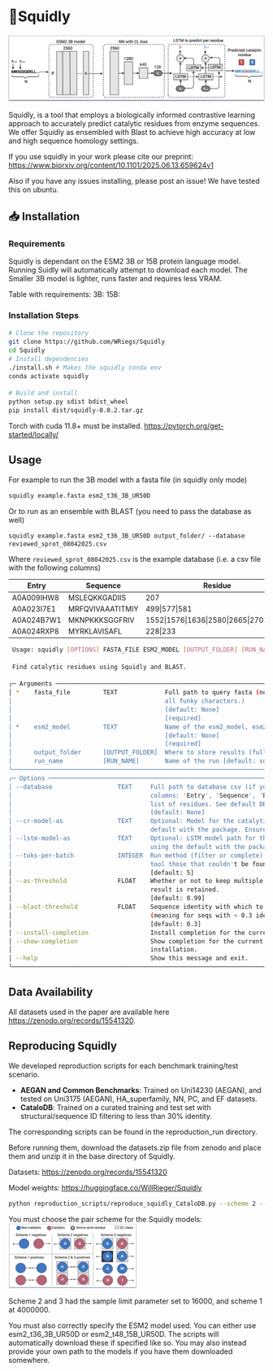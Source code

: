 # 🦑Squidly
![Overview Figure](overview_fig_.png)

Squidly, is a tool that employs a biologically informed contrastive learning approach to accurately predict catalytic residues from enzyme sequences. We offer Squidly as ensembled with Blast to achieve high accuracy at low and high sequence homology settings.

If you use squidly in your work please cite our preprint: https://www.biorxiv.org/content/10.1101/2025.06.13.659624v1

Also if you have any issues installing, please post an issue! We have tested this on ubuntu.

## 📥 Installation
### Requirements
Squidly is dependant on the ESM2 3B or 15B protein language model. Running Suidly will automatically attempt to download each model.
The Smaller 3B model is lighter, runs faster and requires less VRAM. 

Table with requirements:
3B: 
15B: 

### Installation Steps
```bash
# Clone the repository
git clone https://github.com/WRiegs/Squidly
cd Squidly
# Install dependencies
./install.sh # Makes the squidly conda env
conda activate squidly

# Build and install
python setup.py sdist bdist_wheel
pip install dist/squidly-0.0.2.tar.gz 
```

Torch with cuda 11.8+ must be installed.
https://pytorch.org/get-started/locally/

## Usage
For example to run the 3B model with a fasta file (in squidly only mode)
```bash
squidly example.fasta esm2_t36_3B_UR50D 
```

Or to run as an ensemble with BLAST (you need to pass the database as well)
```
squidly example.fasta esm2_t36_3B_UR50D output_folder/ --database reviewed_sprot_08042025.csv
```
Where `reviewed_sprot_08042025.csv` is the example database (i.e. a csv file with the following columns)


| Entry      | Sequence         | Residue                                  |
|------------|------------------|------------------------------------------|
| A0A009IHW8 | MSLEQKKGADIIS    | 207                                      |
| A0A023I7E1 | MRFQVIVAAATITMIY | 499\|577\|581                            |
| A0A024B7W1 | MKNPKKKSGGFRIV   | 1552\|1576\|1636\|2580\|2665\|2701\|2737 |
| A0A024RXP8 | MYRKLAVISAFL     | 228\|233                                 |


```bash
 Usage: squidly [OPTIONS] FASTA_FILE ESM2_MODEL [OUTPUT_FOLDER] [RUN_NAME]                                         
                                                                                                                   
 Find catalytic residues using Squidly and BLAST.                                                                  
                                                                                                                   
╭─ Arguments ─────────────────────────────────────────────────────────────────────────────────────────────────────╮
│ *    fasta_file         TEXT             Full path to query fasta (note have simple IDs otherwise we'll remove  │
│                                          all funky characters.)                                                 │
│                                          [default: None]                                                        │
│                                          [required]                                                             │
│ *    esm2_model         TEXT             Name of the esm2_model, esm2_t36_3B_UR50D or esm2_t48_15B_UR50D        │
│                                          [default: None]                                                        │
│                                          [required]                                                             │
│      output_folder      [OUTPUT_FOLDER]  Where to store results (full path!) [default: Current Directory]       │
│      run_name           [RUN_NAME]       Name of the run [default: squidly]                                     │
╰─────────────────────────────────────────────────────────────────────────────────────────────────────────────────╯
╭─ Options ───────────────────────────────────────────────────────────────────────────────────────────────────────╮
│ --database                  TEXT     Full path to database csv (if you want to do the ensemble), needs 3        │
│                                      columns: 'Entry', 'Sequence', 'Residue' where residue is a | separated     │
│                                      list of residues. See default DB provided by Squidly.                      │
│                                      [default: None]                                                            │
│ --cr-model-as               TEXT     Optional: Model for the catalytic residue prediction i.e. not using the    │
│                                      default with the package. Ensure it matches the esmmodel.                  │
│ --lstm-model-as             TEXT     Optional: LSTM model path for the catalytic residue prediction i.e. not    │
│                                      using the default with the package. Ensure it matches the esmmodel.        │
│ --toks-per-batch            INTEGER  Run method (filter or complete) i.e. filter = only annotates with the next │
│                                      tool those that couldn't be found.                                         │
│                                      [default: 5]                                                               │
│ --as-threshold              FLOAT    Whether or not to keep multiple predicted values if False only the top     │
│                                      result is retained.                                                        │
│                                      [default: 0.99]                                                            │
│ --blast-threshold           FLOAT    Sequence identity with which to use Squidly over BLAST defualt 0.3         │
│                                      (meaning for seqs with < 0.3 identity in the DB use Squidly).              │
│                                      [default: 0.3]                                                             │
│ --install-completion                 Install completion for the current shell.                                  │
│ --show-completion                    Show completion for the current shell, to copy it or customize the         │
│                                      installation.                                                              │
│ --help                               Show this message and exit.                                                │
╰─────────────────────────────────────────────────────────────────────────────────────────────────────────────────╯

```

## Data Availability
All datasets used in the paper are available here https://zenodo.org/records/15541320.

## Reproducing Squidly
We developed reproduction scripts for each benchmark training/test scenario.

- **AEGAN and Common Benchmarks**: Trained on Uni14230 (AEGAN), and tested on Uni3175 (AEGAN), HA_superfamily, NN, PC, and EF datasets.
- **CataloDB**: Trained on a curated training and test set with structural/sequence ID filtering to less than 30% identity.

The corresponding scripts can be found in the reproduction_run directory.

Before running them, download the datasets.zip file from zenodo and place them and unzip it in the base directory of Squidly.

Datasets:
https://zenodo.org/records/15541320

Model weights:
https://huggingface.co/WillRieger/Squidly

```bash
python reproduction_scripts/reproduce_squidly_CataloDB.py --scheme 2 --sample_limit 16000 --esm2_model esm2_t36_3B_UR50D --reruns 1
```

You must choose the pair scheme for the Squidly models:
<img src="pair_scheme_fig_.png" width=50%>

Scheme 2 and 3 had the sample limit parameter set to 16000, and scheme 1 at 4000000.

You must also correctly specify the ESM2 model used.
You can either use esm2_t36_3B_UR50D or esm2_t48_15B_UR50D. The scripts will automatically download these if specified like so.
You may also instead provide your own path to the models if you have them downloaded somewhere.

